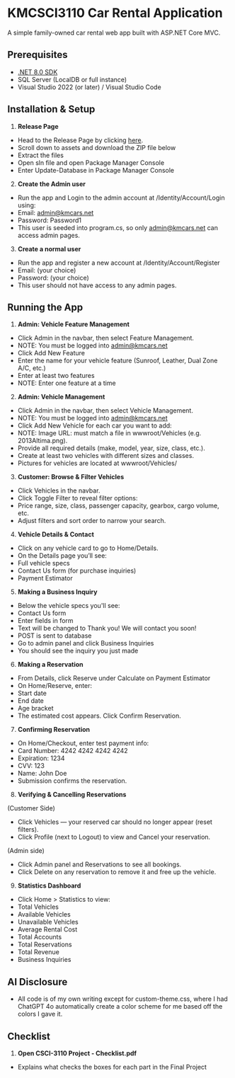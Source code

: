 # KMCSCI3110 Car Rental Application

A simple family-owned car rental web app built with ASP.NET Core MVC.


## Prerequisites

- [.NET 8.0 SDK](https://dotnet.microsoft.com/download)  
- SQL Server (LocalDB or full instance)  
- Visual Studio 2022 (or later) / Visual Studio Code  


## Installation & Setup

1. **Release Page**  

- Head to the Release Page by clicking [here](https://github.com/KJMazely/CSCI3110PROJECT/releases/tag/Finished).
- Scroll down to assets and download the ZIP file below
- Extract the files
- Open sln file and open Package Manager Console
- Enter Update-Database in Package Manager Console

2. **Create the Admin user**

- Run the app and Login to the admin account at /Identity/Account/Login using:
- Email: admin@kmcars.net
- Password: Password1
- This user is seeded into program.cs, so only admin@kmcars.net can access admin pages.

3. **Create a normal user**

- Run the app and register a new account at /Identity/Account/Register
- Email: (your choice)
- Password: (your choice)
- This user should not have access to any admin pages.


## Running the App

1. **Admin: Vehicle Feature Management**

- Click Admin in the navbar, then select Feature Management.
- NOTE: You must be logged into admin@kmcars.net
- Click Add New Feature
- Enter the name for your vehicle feature (Sunroof, Leather, Dual Zone A/C, etc.)
- Enter at least two features
- NOTE: Enter one feature at a time


2. **Admin: Vehicle Management**
   
- Click Admin in the navbar, then select Vehicle Management.
- NOTE: You must be logged into admin@kmcars.net
- Click Add New Vehicle for each car you want to add:
- NOTE: Image URL: must match a file in wwwroot/Vehicles (e.g. 2013Altima.png).
- Provide all required details (make, model, year, size, class, etc.).
- Create at least two vehicles with different sizes and classes.
- Pictures for vehicles are located at wwwroot/Vehicles/


3. **Customer: Browse & Filter Vehicles**

- Click Vehicles in the navbar.
- Click Toggle Filter to reveal filter options:
- Price range, size, class, passenger capacity, gearbox, cargo volume, etc.
- Adjust filters and sort order to narrow your search.


4. **Vehicle Details & Contact**

- Click on any vehicle card to go to Home/Details.
- On the Details page you’ll see:
- Full vehicle specs
- Contact Us form (for purchase inquiries)
- Payment Estimator


5. **Making a Business Inquiry**

- Below the vehicle specs you'll see:
- Contact Us form
- Enter fields in form
- Text will be changed to Thank you! We will contact you soon!
- POST is sent to database
- Go to admin panel and click Business Inquiries
- You should see the inquiry you just made


6. **Making a Reservation**

- From Details, click Reserve under Calculate on Payment Estimator
- On Home/Reserve, enter:
- Start date
- End date
- Age bracket
- The estimated cost appears. Click Confirm Reservation.


7. **Confirming Reservation**
   
- On Home/Checkout, enter test payment info:
- Card Number: 4242 4242 4242 4242
- Expiration: 1234
- CVV: 123
- Name: John Doe
- Submission confirms the reservation.


8. **Verifying & Cancelling Reservations**

(Customer Side)
- Click Vehicles — your reserved car should no longer appear (reset filters).
- Click Profile (next to Logout) to view and Cancel your reservation.

(Admin side)
- Click Admin panel and Reservations to see all bookings.
- Click Delete on any reservation to remove it and free up the vehicle.


9. **Statistics Dashboard**

- Click Home > Statistics to view:
- Total Vehicles
- Available Vehicles
- Unavailable Vehicles
- Average Rental Cost
- Total Accounts
- Total Reservations
- Total Revenue
- Business Inquiries

## AI Disclosure

- All code is of my own writing except for custom-theme.css, where I had ChatGPT 4o automatically create a color scheme for me based off the colors I gave it.

## Checklist

1. **Open CSCI-3110 Project - Checklist.pdf**
- Explains what checks the boxes for each part in the Final Project
